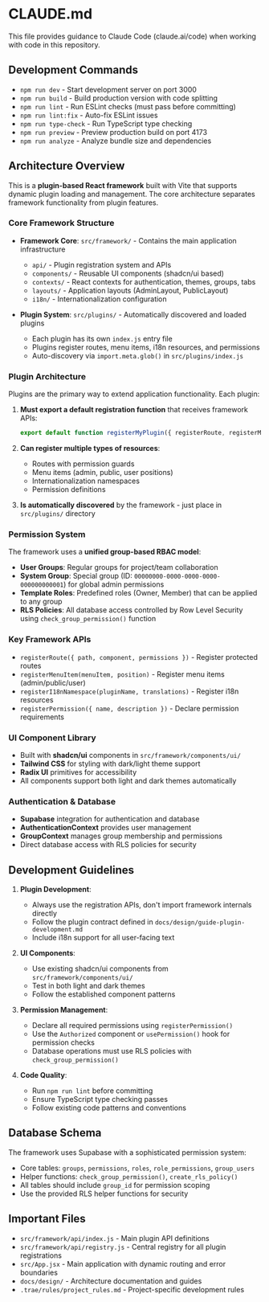 # CLAUDE.md

This file provides guidance to Claude Code (claude.ai/code) when working with code in this repository.

## Development Commands

- `npm run dev` - Start development server on port 3000
- `npm run build` - Build production version with code splitting
- `npm run lint` - Run ESLint checks (must pass before committing)
- `npm run lint:fix` - Auto-fix ESLint issues
- `npm run type-check` - Run TypeScript type checking
- `npm run preview` - Preview production build on port 4173
- `npm run analyze` - Analyze bundle size and dependencies

## Architecture Overview

This is a **plugin-based React framework** built with Vite that supports dynamic plugin loading and management. The core architecture separates framework functionality from plugin features.

### Core Framework Structure

- **Framework Core**: `src/framework/` - Contains the main application infrastructure
  - `api/` - Plugin registration system and APIs
  - `components/` - Reusable UI components (shadcn/ui based)
  - `contexts/` - React contexts for authentication, themes, groups, tabs
  - `layouts/` - Application layouts (AdminLayout, PublicLayout)
  - `i18n/` - Internationalization configuration

- **Plugin System**: `src/plugins/` - Automatically discovered and loaded plugins
  - Each plugin has its own `index.js` entry file
  - Plugins register routes, menu items, i18n resources, and permissions
  - Auto-discovery via `import.meta.glob()` in `src/plugins/index.js`

### Plugin Architecture

Plugins are the primary way to extend application functionality. Each plugin:

1. **Must export a default registration function** that receives framework APIs:
   ```javascript
   export default function registerMyPlugin({ registerRoute, registerMenuItem, registerI18nNamespace, registerPermission })
   ```

2. **Can register multiple types of resources**:
   - Routes with permission guards
   - Menu items (admin, public, user positions)
   - Internationalization namespaces
   - Permission definitions

3. **Is automatically discovered** by the framework - just place in `src/plugins/` directory

### Permission System

The framework uses a **unified group-based RBAC model**:

- **User Groups**: Regular groups for project/team collaboration
- **System Group**: Special group (ID: `00000000-0000-0000-0000-000000000001`) for global admin permissions
- **Template Roles**: Predefined roles (Owner, Member) that can be applied to any group
- **RLS Policies**: All database access controlled by Row Level Security using `check_group_permission()` function

### Key Framework APIs

- `registerRoute({ path, component, permissions })` - Register protected routes
- `registerMenuItem(menuItem, position)` - Register menu items (admin/public/user)
- `registerI18nNamespace(pluginName, translations)` - Register i18n resources
- `registerPermission({ name, description })` - Declare permission requirements

### UI Component Library

- Built with **shadcn/ui** components in `src/framework/components/ui/`
- **Tailwind CSS** for styling with dark/light theme support
- **Radix UI** primitives for accessibility
- All components support both light and dark themes automatically

### Authentication & Database

- **Supabase** integration for authentication and database
- **AuthenticationContext** provides user management
- **GroupContext** manages group membership and permissions
- Direct database access with RLS policies for security

## Development Guidelines

1. **Plugin Development**: 
   - Always use the registration APIs, don't import framework internals directly
   - Follow the plugin contract defined in `docs/design/guide-plugin-development.md`
   - Include i18n support for all user-facing text

2. **UI Components**:
   - Use existing shadcn/ui components from `src/framework/components/ui/`
   - Test in both light and dark themes
   - Follow the established component patterns

3. **Permission Management**:
   - Declare all required permissions using `registerPermission()`
   - Use the `Authorized` component or `usePermission()` hook for permission checks
   - Database operations must use RLS policies with `check_group_permission()`

4. **Code Quality**:
   - Run `npm run lint` before committing
   - Ensure TypeScript type checking passes
   - Follow existing code patterns and conventions

## Database Schema

The framework uses Supabase with a sophisticated permission system:

- Core tables: `groups`, `permissions`, `roles`, `role_permissions`, `group_users`
- Helper functions: `check_group_permission()`, `create_rls_policy()`
- All tables should include `group_id` for permission scoping
- Use the provided RLS helper functions for security

## Important Files

- `src/framework/api/index.js` - Main plugin API definitions
- `src/framework/api/registry.js` - Central registry for all plugin registrations
- `src/App.jsx` - Main application with dynamic routing and error boundaries
- `docs/design/` - Architecture documentation and guides
- `.trae/rules/project_rules.md` - Project-specific development rules